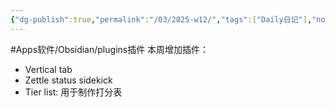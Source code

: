 ```yaml
---
{"dg-publish":true,"permalink":"/03/2025-w12/","tags":["Daily日记"],"noteIcon":"","created":"2025-03-17T14:31","updated":"2025-07-01T13:38"}
---
```


#Apps软件/Obsidian/plugins插件 
本周增加插件：
- Vertical tab
- Zettle status sidekick
- Tier list: 用于制作打分表